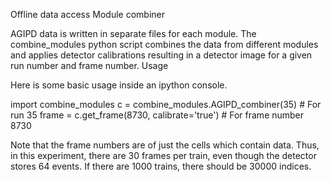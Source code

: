
Offline data access
Module combiner

AGIPD data is written in separate files for each module. The combine_modules python script combines the data from different modules and applies detector calibrations resulting in a detector image for a given run number and frame number.
Usage

Here is some basic usage inside an ipython console.

import combine_modules
c = combine_modules.AGIPD_combiner(35) # For run 35
frame = c.get_frame(8730, calibrate='true') # For frame number 8730

Note that the frame numbers are of just the cells which contain data. Thus, in this experiment, there are 30 frames per train, even though the detector stores 64 events. If there are 1000 trains, there should be 30000 indices.
